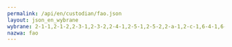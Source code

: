 ```yaml
---
permalink: /api/en/custodian/fao.json
layout: json_en_wybrane
wybrane: 2-1-1,2-1-2,2-3-1,2-3-2,2-4-1,2-5-1,2-5-2,2-a-1,2-c-1,6-4-1,6-4-2,14-4-1,14-6-1,14-7-1,14-b-1,15-1-1,15-2-1,15-4-2
nazwa: fao
---
```

